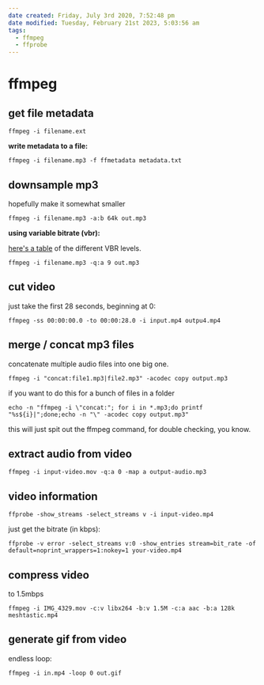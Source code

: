 ```yaml
---
date created: Friday, July 3rd 2020, 7:52:48 pm
date modified: Tuesday, February 21st 2023, 5:03:56 am
tags:
  - ffmpeg
  - ffprobe
---
```


# ffmpeg

## get file metadata

```
ffmpeg -i filename.ext
```

**write metadata to a file:**

```
ffmpeg -i filename.mp3 -f ffmetadata metadata.txt
```

## downsample mp3

hopefully make it somewhat smaller

```
ffmpeg -i filename.mp3 -a:b 64k out.mp3
```

**using variable bitrate (vbr):**

[here's a table](https://trac.ffmpeg.org/wiki/Encode/MP3) of the different VBR levels.

```
ffmpeg -i filename.mp3 -q:a 9 out.mp3
```

## cut video

just take the first 28 seconds, beginning at 0:

```
ffmpeg -ss 00:00:00.0 -to 00:00:28.0 -i input.mp4 outpu4.mp4
```

## merge / concat mp3 files

concatenate multiple audio files into one big one.

```shell
ffmpeg -i "concat:file1.mp3|file2.mp3" -acodec copy output.mp3
```

if you want to do this for a bunch of files in a folder

```shell
echo -n "ffmpeg -i \"concat:"; for i in *.mp3;do printf "%s${i}|";done;echo -n "\" -acodec copy output.mp3"
```

this will just spit out the ffmpeg command, for double checking, you know.

## extract audio from video

```
ffmpeg -i input-video.mov -q:a 0 -map a output-audio.mp3
```

## video information

```code
ffprobe -show_streams -select_streams v -i input-video.mp4
```

just get the  bitrate (in kbps):

```code
ffprobe -v error -select_streams v:0 -show_entries stream=bit_rate -of default=noprint_wrappers=1:nokey=1 your-video.mp4
```

## compress video

to 1.5mbps

```
ffmpeg -i IMG_4329.mov -c:v libx264 -b:v 1.5M -c:a aac -b:a 128k meshtastic.mp4
```

## generate gif from video

endless loop:

```shell
ffmpeg -i in.mp4 -loop 0 out.gif
```
